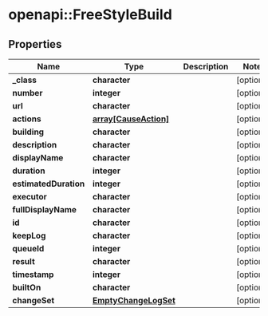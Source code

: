 # openapi::FreeStyleBuild


## Properties
Name | Type | Description | Notes
------------ | ------------- | ------------- | -------------
**_class** | **character** |  | [optional] 
**number** | **integer** |  | [optional] 
**url** | **character** |  | [optional] 
**actions** | [**array[CauseAction]**](CauseAction.md) |  | [optional] 
**building** | **character** |  | [optional] 
**description** | **character** |  | [optional] 
**displayName** | **character** |  | [optional] 
**duration** | **integer** |  | [optional] 
**estimatedDuration** | **integer** |  | [optional] 
**executor** | **character** |  | [optional] 
**fullDisplayName** | **character** |  | [optional] 
**id** | **character** |  | [optional] 
**keepLog** | **character** |  | [optional] 
**queueId** | **integer** |  | [optional] 
**result** | **character** |  | [optional] 
**timestamp** | **integer** |  | [optional] 
**builtOn** | **character** |  | [optional] 
**changeSet** | [**EmptyChangeLogSet**](EmptyChangeLogSet.md) |  | [optional] 


